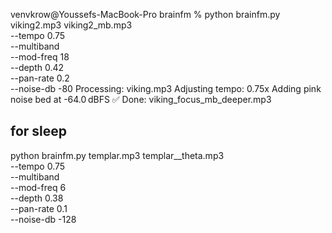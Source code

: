venvkrow@Youssefs-MacBook-Pro brainfm % python brainfm.py viking2.mp3 viking2_mb.mp3 \
  --tempo 0.75 \
  --multiband \
  --mod-freq 18 \
  --depth 0.42 \
  --pan-rate 0.2 \
  --noise-db -80
Processing: viking.mp3
Adjusting tempo: 0.75x
Adding pink noise bed at -64.0 dBFS
✅ Done: viking_focus_mb_deeper.mp3


## for sleep

python brainfm.py templar.mp3 templar__theta.mp3 \
  --tempo 0.75 \
  --multiband \
  --mod-freq 6 \
  --depth 0.38 \
  --pan-rate 0.1 \
  --noise-db -128